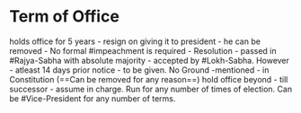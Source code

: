 # Term of Office
holds office for 5 years - resign on giving it to president - he can be removed - No formal #impeachment is required - Resolution - passed in #Rajya-Sabha  with absolute majority - accepted by #Lokh-Sabha. However - atleast 14 days prior notice - to be given. No Ground -mentioned - in Constitution (==Can be removed for any reason==)
hold office beyond - till successor - assume in charge. Run for any number of times of election. Can be #Vice-President for any number of terms.
